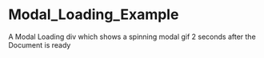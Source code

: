 Modal_Loading_Example
=====================

A Modal Loading div which shows a spinning modal gif 2 seconds after the Document is ready
